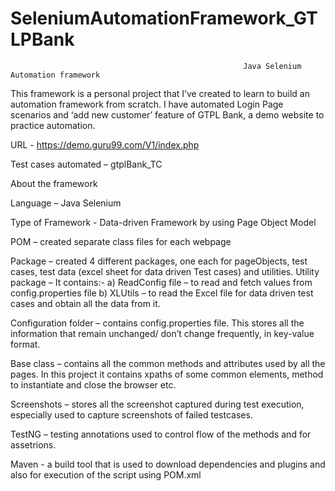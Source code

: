 # SeleniumAutomationFramework_GTLPBank
                                                        Java Selenium Automation framework

This framework is a personal project that I’ve created to learn to build an automation framework from scratch. I have automated Login Page scenarios and ‘add new customer’ feature of GTPL Bank, a demo website to practice automation.

URL - https://demo.guru99.com/V1/index.php

Test cases automated – gtplBank_TC

About the framework

Language – Java Selenium

Type of Framework -  Data-driven Framework by using Page Object Model

POM – created separate class files for each webpage

Package – created 4 different packages, one each for pageObjects, test cases, test data (excel sheet for data driven Test cases) and utilities.
Utility package – It contains:-
a)	ReadConfig file – to read and fetch values from config.properties file
b)	XLUtils – to read the Excel file for data driven test cases and obtain all the data from it.

Configuration folder – contains config.properties file. This stores all the information that remain unchanged/ don’t change frequently, in key-value format.

Base class – contains all the common methods and attributes used by all the pages. In this project it contains xpaths of some common elements, method to instantiate and close the browser etc.

Screenshots – stores all the screenshot captured during test execution, especially used to capture screenshots of failed testcases.

TestNG – testing annotations used to control flow of the methods and for assetrions.

Maven - a build tool that is used to download dependencies and plugins and also for execution of the script using POM.xml








